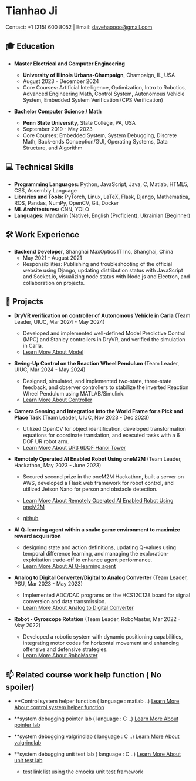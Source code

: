 # Tianhao Ji

Contact: +1 (215) 600 8052 | Email: [davehaoooo@gmail.com](mailto:davehaoooo@gmail.com)

## 🎓 Education

- **Master Electrical and Computer Engineering**
  - **University of Illinois Urbana-Champaign**, Champaign, IL, USA
  - August 2023 - December 2024
  - Core Courses: Artificial Intelligence, Optimization, Intro to Robotics, Advanced Engineering Math, Control System, Autonomous Vehicle System, Embedded System Verification (CPS Verification)

- **Bachelor Computer Science / Math**
  - **Penn State University**, State College, PA, USA
  - September 2019 - May 2023
  - Core Courses: Embedded System, System Debugging, Discrete Math, Back-ends Conception/GUI, Operating Systems, Data Structure, and Algorithm

## 💻 Technical Skills

- **Programming Languages:** Python, JavaScript, Java, C, Matlab, HTML5, CSS, Assembly Language
- **Libraries and Tools:** PyTorch, Linux, LaTeX, Flask, Django, Mathematica, ROS, Pandas, NumPy, OpenCV, Git, Docker
- **ML Architectures:** CNN, YOLO
- **Languages:** Mandarin (Native), English (Proficient), Ukrainian (Beginner)

## 🛠 Work Experience

- **Backend Developer**, Shanghai MaxOptics IT Inc, Shanghai, China
  - May 2021 - August 2021
  - Responsibilities: Publishing and troubleshooting of the official website using Django, updating distribution status with JavaScript and Socket.io, visualizing node status with Node.js and Electron, and collaboration on projects.

## 🚀 Projects
- **DryVR verification on controller of Autonomous Vehicle in Carla** (Team Leader, UIUC, Mar 2024 - May 2024)
  - Developed and implemented well-defined Model Predictive Control (MPC) and Stanley controllers in DryVR, and verified the simulation in Carla.
  - [Learn More About Model](https://github.com/obica-ai/UR3_6dof_hanoi_tower)

- **Swing-Up Control on the Reaction Wheel Pendulum** (Team Leader, UIUC, Mar 2024 - May 2024)
  - Designed, simulated, and implemented two-state, three-state feedback, and observer controllers to stabilize the inverted Reaction Wheel Pendulum using MATLAB/Simulink.
  - [Learn More About Controller](https://github.com/obica-ai/swing-up-control-pendulem/)
  
- **Camera Sensing and Integration into the World Frame for a Pick and Place Task** (Team Leader, UIUC, Nov 2023 - Dec 2023)
  - Utilized OpenCV for object identification, developed transformation equations for coordinate translation, and executed tasks with a 6 DOF UR robot arm.
  - [Learn More About UR3 6DOF Hanoi Tower](https://github.com/obica-ai/UR3_6dof_hanoi_tower)

- **Remotely Operated AI Enabled Robot Using oneM2M** (Team Leader, Hackathon, May 2023 - June 2023)
  - Secured second prize in the oneM2M Hackathon, built a server on AWS, developed a Flask web framework for robot control, and utilized Jetson Nano for person and obstacle detection.
  - [Learn More About Remotely Operated AI Enabled Robot Using oneM2M](https://www.hackster.io/compeng-psu/remotely-operated-ai-enabled-robot-using-onem2m-50b9b5)

  - [github](https://github.com/timqin123/oneM2M-Hackathon-IoT-Care-PSU)
- **AI Q-learning agent within a snake game environment to maximize reward acquisition**
  - designing state and action definitions, updating Q-values using temporal difference learning, and managing the exploration-exploitation trade-off to enhance agent performance.
  - [Learn More About AI Q-learning agent](https://github.com/obica-ai/Q-learning-snakeGames)
- **Analog to Digital Converter/Digital to Analog Converter** (Team Leader, PSU, Mar 2023 - May 2023)
  - Implemented ADC/DAC programs on the HCS12C128 board for signal conversion and data transmission.
  - [Learn More About Analog to Digital Converter](https://github.com/obica-ai/ADC-for-HCS12C128.git)
- **Robot - Gyroscope Rotation** (Team Leader, RoboMaster, Mar 2022 - May 2022)
  - Developed a robotic system with dynamic positioning capabilities, integrating motor codes for horizontal movement and enhancing offensive and defensive strategies.
  - [Learn More About RoboMaster]( https://github.com/BinL233/RoboXStandard1)
## 📫 Related course work help function ( No spoiler)

- **Control system helper function ( language : matlab ..)
[Learn More About control system helper function ](https://github.com/obica-ai/Control_system_hw_matlab)


- **system debugging pointer lab ( language : C ..)
[Learn More About pointer lab ](https://github.com/TimothyZhuClassroom/pointerlab-896003313/tree/master) 


- **system debugging valgrindlab ( language : C ..) 
[Learn More About valgrindlab ](https://github.com/TimothyZhuClassroom/valgrindlab-896003313)

- **system debugging unit test lab ( language : C ..) 
[Learn More About  unit test lab ](https://github.com/TimothyZhuClassroom/unittestlab-896003313?tab=readme-ov-file)
  - test link list using the cmocka unit test framework
